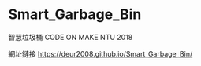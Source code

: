 # Smart_Garbage_Bin
智慧垃圾桶
CODE ON MAKE NTU 2018 

網址鏈接
https://deur2008.github.io/Smart_Garbage_Bin/
